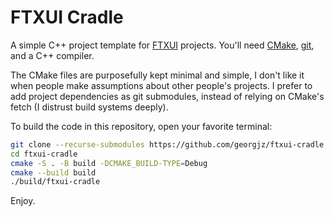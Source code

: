 # FTXUI Cradle

A simple C++ project template for [FTXUI][ftxui] projects. You'll need [CMake][cmake], [git][g], and a C++ compiler.

The CMake files are purposefully kept minimal and simple, I don't like it when people make assumptions about other people's projects. I prefer to add project dependencies as git submodules, instead of relying on CMake's fetch (I distrust build systems deeply).

To build the code in this repository, open your favorite terminal:

```bash
git clone --recurse-submodules https://github.com/georgjz/ftxui-cradle.git
cd ftxui-cradle
cmake -S . -B build -DCMAKE_BUILD-TYPE=Debug
cmake --build build
./build/ftxui-cradle
```

Enjoy.

[ftxui]: https://github.com/ArthurSonzogni/FTXUI
[cmake]: https://cmake.org
[g]: https://git-scm.com
